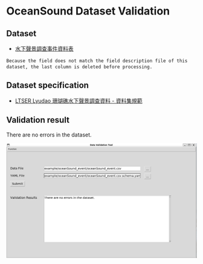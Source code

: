 # OceanSound Dataset Validation

## Dataset

- [水下聲景調查事件資料表](https://data.depositar.io/dataset/ltser-lyudao-oceansound/resource/835b9da9-9b56-4a19-9667-73f81e5eb0a1)

```{note}
Because the field does not match the field description file of this dataset, the last column is deleted before processing.
```

## Dataset specification

- [LTSER Lyudao 珊瑚礁水下聲景調查資料 - 資料集規範](https://data.depositar.io/dataset/ltser-dataset-specification/resource/f4f14b7a-dd5c-44c3-8cf4-561047321304)

## Validation result

There are no errors in the dataset.

![](_static/oceanSound_event.png)